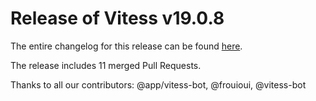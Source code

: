 # Release of Vitess v19.0.8
The entire changelog for this release can be found [here](https://github.com/vitessio/vitess/blob/main/changelog/19.0/19.0.8/changelog.md).

The release includes 11 merged Pull Requests.

Thanks to all our contributors: @app/vitess-bot, @frouioui, @vitess-bot

